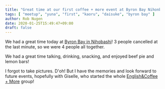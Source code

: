 ```yaml
---
title: "Great time at our first coffee + more event at Byron Bay Nihonbashi"
tags: [ "meetup", "yuna", "first", "kaoru", "daisuke", "byron bay" ]
author: Rob Nugen
date: 2020-01-25T15:49:47+09:00
draft: false
---
```


We had a great time today at
[Byron Bay in Nihobashi](https://www.meetup.com/English-coffee-more/events/267921145/)!
3 people cancelled at the last minute, so we were 4 people all
together.

We had a great time talking, drinking, snacking, and enjoyed beef pie
and lemon bars!

I forgot to take pictures.  D'oh!  But I have the memories and look
forward to future events, hopefully with Giselle, who started the
whole
[English&amp;Coffee + More](https://www.meetup.com/English-coffee-more)
group!
